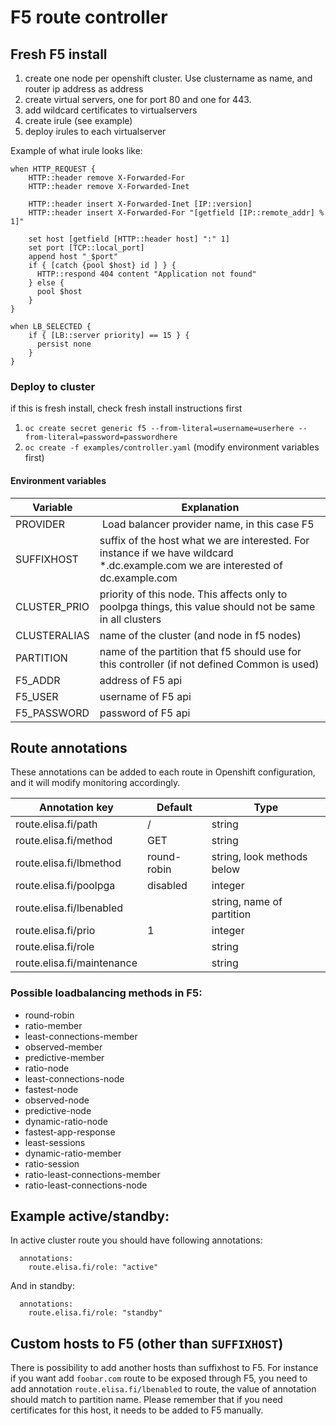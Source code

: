 # F5 route controller


## Fresh F5 install

1. create one node per openshift cluster. Use clustername as name, and router ip address as address
2. create virtual servers, one for port 80 and one for 443.
3. add wildcard certificates to virtualservers
4. create irule (see example)
5. deploy irules to each virtualserver

Example of what irule looks like:

```
when HTTP_REQUEST {
    HTTP::header remove X-Forwarded-For
    HTTP::header remove X-Forwarded-Inet

    HTTP::header insert X-Forwarded-Inet [IP::version]
    HTTP::header insert X-Forwarded-For "[getfield [IP::remote_addr] % 1]"

    set host [getfield [HTTP::header host] ":" 1]
    set port [TCP::local_port]
    append host "_$port"
    if { [catch {pool $host} id ] } {
      HTTP::respond 404 content "Application not found"
    } else {
      pool $host
    }
}

when LB_SELECTED {
    if { [LB::server priority] == 15 } {
      persist none
    }
}
```

### Deploy to cluster

if this is fresh install, check fresh install instructions first

1. `oc create secret generic f5 --from-literal=username=userhere --from-literal=password=passwordhere`
2. `oc create -f examples/controller.yaml` (modify environment variables first)

#### Environment variables

| Variable | Explanation    |
| ------------- |-------------|
| PROVIDER | Load balancer provider name, in this case F5 |
| SUFFIXHOST | suffix of the host what we are interested. For instance if we have wildcard *.dc.example.com we are interested of dc.example.com |
| CLUSTER_PRIO | priority of this node. This affects only to poolpga things, this value should not be same in all clusters |
| CLUSTERALIAS | name of the cluster (and node in f5 nodes) |
| PARTITION | name of the partition that f5 should use for this controller (if not defined Common is used) |
| F5_ADDR | address of F5 api |
| F5_USER | username of F5 api |
| F5_PASSWORD | password of F5 api |

## Route annotations

These annotations can be added to each route in Openshift configuration, and it will modify monitoring accordingly.


| Annotation key | Default    | Type |
| ------------- |-------------| ----- |
| route.elisa.fi/path      | / | string |
| route.elisa.fi/method      | GET | string |
| route.elisa.fi/lbmethod | round-robin | string, look methods below |
| route.elisa.fi/poolpga | disabled | integer |
| route.elisa.fi/lbenabled | | string, name of partition |
| route.elisa.fi/prio | 1 | integer |
| route.elisa.fi/role | | string |
| route.elisa.fi/maintenance | | string |

### Possible loadbalancing methods in F5:

- round-robin
- ratio-member 
- least-connections-member
- observed-member
- predictive-member
- ratio-node
- least-connections-node
- fastest-node
- observed-node
- predictive-node
- dynamic-ratio-node
- fastest-app-response
- least-sessions
- dynamic-ratio-member
- ratio-session
- ratio-least-connections-member
- ratio-least-connections-node


## Example active/standby:

In active cluster route you should have following annotations:
```
  annotations:
    route.elisa.fi/role: "active"
```

And in standby:

```
  annotations:
    route.elisa.fi/role: "standby"
```


## Custom hosts to F5 (other than `SUFFIXHOST`)

There is possibility to add another hosts than suffixhost to F5. For instance if you want add `foobar.com` route to be exposed through F5, you need to add annotation `route.elisa.fi/lbenabled` to route, the value of annotation should match to partition name. Please remember that if you need certificates for this host, it needs to be added to F5 manually.